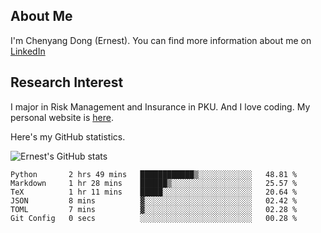 ## About Me

I'm Chenyang Dong (Ernest). You can find more information about me on [LinkedIn](https://www.linkedin.com/in/%E6%99%A8%E9%98%B3-%E8%91%A3-918ab41b4/)

## Research Interest

I major in Risk Management and Insurance in PKU. And I love coding. My personal website is [here](https://ernestdong.github.io).

Here's my GitHub statistics.

![Ernest's GitHub stats](https://github-readme-stats.vercel.app/api?username=ErnestDong&show_icons=true?count_private=true)

<!--START_SECTION:waka-->

```text
Python       2 hrs 49 mins   ████████████▒░░░░░░░░░░░░   48.81 %
Markdown     1 hr 28 mins    ██████▒░░░░░░░░░░░░░░░░░░   25.57 %
TeX          1 hr 11 mins    █████░░░░░░░░░░░░░░░░░░░░   20.64 %
JSON         8 mins          ▓░░░░░░░░░░░░░░░░░░░░░░░░   02.42 %
TOML         7 mins          ▓░░░░░░░░░░░░░░░░░░░░░░░░   02.28 %
Git Config   0 secs          ░░░░░░░░░░░░░░░░░░░░░░░░░   00.28 %
```

<!--END_SECTION:waka-->
